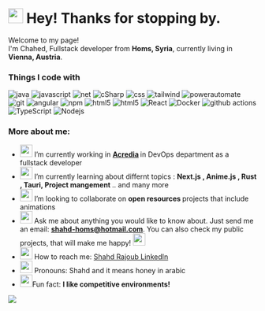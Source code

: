 <!--
**Shahed-RAJOUB/Shahed-RAJOUB** is a ✨ _special_ ✨ repository because its `README.md` (this file) appears on your GitHub profile.
-->
<h1><img src="https://emojis.slackmojis.com/emojis/images/1643514958/9845/meow_heart.png?1643514958" width="30"/> Hey! Thanks for stopping by.</h1>
<p>Welcome to my page! </br> I'm Chahed, Fullstack developer from <b>Homs, Syria</b>, currently living in <b>Vienna, Austria</b>. </p>
<h3>Things I code with</h3>
<p>
  <img alt="java" src="https://img.shields.io/badge/java-backend-green?&style=for-the-badge"/>
  <img alt="javascript" src="https://img.shields.io/badge/JavaScript-F7DF1E.svg?&style=for-the-badge&logo=javascript&logoColor=white"/>
  <img alt="net" src="https://img.shields.io/badge/.Net-512BD4.svg?&style=for-the-badge&logo=.net&logoColor=white" />
  <img alt="cSharp" src="https://img.shields.io/badge/C%23-Backend-red?&style=for-the-badge" />
  <img alt="css" src="https://img.shields.io/badge/CSS-1572B6.svg?&style=for-the-badge&logo=css&logoColor=white" />
  <img alt="tailwind" src="https://img.shields.io/badge/Tailwind%20CSS-06B6D4.svg?&style=for-the-badge&logo=TailwindCSS&logoColor=white" />
  <img alt="powerautomate" src="https://img.shields.io/badge/Power%20Automate-0066FF.svg?&style=for-the-badge&logo=PowerAutomate&logoColor=white" />
  <img alt="git" src="https://img.shields.io/badge/-Git-F05032?style=for-the-badge&logo=git&logoColor=white" />
  <img alt="angular" src="https://img.shields.io/badge/-Angular-DD0031?style=for-the-badge&logo=angular&logoColor=white" />
  <img alt="npm" src="https://img.shields.io/badge/-NPM-CB3837?style=for-the-badge&logo=npm&logoColor=white" />
  <img alt="html5" src="https://img.shields.io/badge/-HTML5-E34F26?style=for-the-badge&logo=html5&logoColor=white" />
  <img alt="html5" src="https://img.shields.io/badge/UiPath-orange?style=for-the-badge" />
  <img alt="React" src="https://img.shields.io/badge/-React-45b8d8?style=for-the-badge&logo=react&logoColor=white" />
  <img alt="Docker" src="https://img.shields.io/badge/-Docker-46a2f1?style=for-the-badge&logo=docker&logoColor=white" />
  <img alt="github actions" src="https://img.shields.io/badge/-Github_Actions-2088FF?style=for-the-badge&logo=github-actions&logoColor=white" />
  <img alt="TypeScript" src="https://img.shields.io/badge/-TypeScript-007ACC?style=for-the-badge&logo=typescript&logoColor=white" />
  <img alt="Nodejs" src="https://img.shields.io/badge/-Nodejs-43853d?style=for-the-badge&logo=Node.js&logoColor=white" />
</p>

<h3>More about me: </h3>
<ul>

  <li><img src="https://emojis.slackmojis.com/emojis/images/1643514853/8661/fast_meow_party.gif?1643514853" width="25"/> I’m currently working in <b> <a href="[https://www.acredia.at/](https://www.acredia.at/)">Acredia</a> </b> in DevOps department as a fullstack developer</li>
  <li><img src="https://emojis.slackmojis.com/emojis/images/1643514870/8816/meow_bread_appear.gif?1643514870" width ="25" /> I’m currently learning about differnt topics : <b>Next.js , Anime.js , Rust , Tauri, Project mangement </b>.. and many more</li>
  <li><img src="https://emojis.slackmojis.com/emojis/images/1643515259/12807/meow_attentionreverse.png?1643515259" width="25" /> I’m looking to collaborate on <b> open resources </b> projects that include animations</li>
  <li><img src="https://emojis.slackmojis.com/emojis/images/1643515287/13079/meow_cloroxsip.gif?1643515287" width="25" /> Ask me about anything you would like to know about. Just send me an email: <b><a href="mailto:shahd-homs@hotmail.com">shahd-homs@hotmail.com</a></b>. You can also check my public projects, that will make me happy! <img src="https://emojis.slackmojis.com/emojis/images/1643515237/12554/meow_rolling.gif?1643515237" width="25" /></li>
  <li><img src="https://emojis.slackmojis.com/emojis/images/1643517027/30793/meow_dundundun.gif?1643517027" width="25" /> How to reach me: <a href="https://www.linkedin.com/in/chahed-rajoub">Shahd Rajoub LinkedIn</a></li>
  <li><img src="https://emojis.slackmojis.com/emojis/images/1643508857/46375/meow_lurk.gif?1643508857" width="25" /> Pronouns: Shahd and it means honey in arabic </li>
  <li><img src="https://emojis.slackmojis.com/emojis/images/1643515251/12722/meow_bongo_rage.gif?1643515251" width="25" />Fun fact: <b>I like competitive environments!</b></li>
</ul>

![](https://komarev.com/ghpvc/?username=Shahed-RAJOUB&label=PROFILE+VIEWS)
